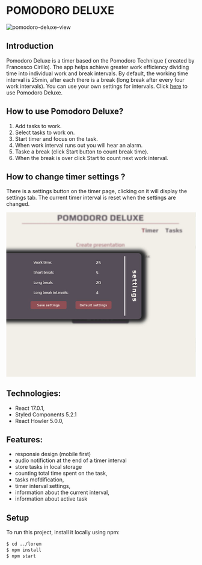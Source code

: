 # POMODORO DELUXE

![pomodoro-deluxe-view](.src/assets/img/pomodoro_timer.JPG)

## Introduction

Pomodoro Deluxe is a timer based on the Pomodoro Technique ( created by Francesco Cirillo). The app helps achieve greater work efficiency dividing time into individual work and break intervals. By default, the working time interval is 25min, after each there is a break (long break after every four work intervals). You can use your own settings for intervals.
Click [here](https://mtkuchta.github.io/pomodoro-deluxe/) to use Pomodoro Deluxe.

## How to use Pomodoro Deluxe?

1. Add tasks to work.
2. Select tasks to work on.
3. Start timer and focus on the task.
4. When work interval runs out you will hear an alarm.
5. Taske a break (click Start button to count break time).
6. When the break is over click Start to count next work interval.

## How to change timer settings ?

There is a settings button on the timer page, clicking on it will display the settings tab. The current timer interval is reset when the settings are changed.

![pomodoro-deluxe-settings](./src/assets/img/pomodoro_settings.JPG)

## Technologies:

- React 17.0.1,
- Styled Components 5.2.1
- React Howler 5.0.0,

## Features:

- responsie design (mobile first)
- audio notifiction at the end of a timer interval
- store tasks in local storage
- counting total time spent on the task,
- tasks mofdification,
- timer interval settings,
- information about the current interval,
- information about active task

## Setup

To run this project, install it locally using npm:

```
$ cd ../lorem
$ npm install
$ npm start
```
